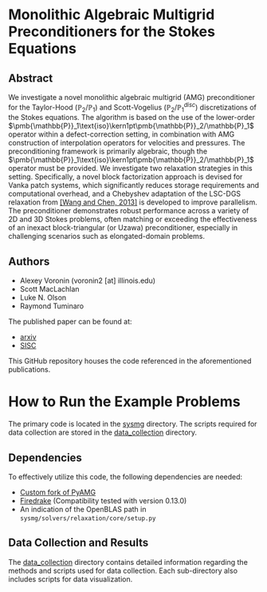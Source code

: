# Monolithic Algebraic Multigrid Preconditioners for the Stokes Equations

## Abstract
We investigate a novel monolithic algebraic multigrid (AMG) preconditioner for the Taylor-Hood ($\pmb{\mathbb{P}}_2/\mathbb{P}_1$) and Scott-Vogelius ($\pmb{\mathbb{P}}_2/\mathbb{P}_1^{disc}$) discretizations of the Stokes equations. The algorithm is based on the use of the lower-order $\pmb{\mathbb{P}}_1\text{iso}\kern1pt\pmb{\mathbb{P}}_2/\mathbb{P}_1$ operator within a defect-correction setting, in combination with AMG construction of interpolation operators for velocities and pressures. The preconditioning framework is primarily algebraic, though the $\pmb{\mathbb{P}}_1\text{iso}\kern1pt\pmb{\mathbb{P}}_2/\mathbb{P}_1$ operator must be provided. We investigate two relaxation strategies in this setting. Specifically, a novel block factorization approach is devised for Vanka patch systems, which significantly reduces storage requirements and computational overhead, and a Chebyshev adaptation of the LSC-DGS relaxation from [[Wang and Chen, 2013]](https://link.springer.com/article/10.1007/s10915-013-9684-1) is developed to improve parallelism. The preconditioner demonstrates robust performance across a variety of 2D and 3D Stokes problems, often matching or exceeding the effectiveness of an inexact block-triangular (or Uzawa) preconditioner, especially in challenging scenarios such as elongated-domain problems.

## Authors
- Alexey Voronin (voronin2 [at] illinois.edu)
- Scott MacLachlan
- Luke N. Olson
- Raymond Tuminaro

The published paper can be found at:
- [arxiv](https://arxiv.org/abs/2306.06795)
- [SISC](https://epubs.siam.org/doi/10.1137/23M1584514)

This GitHub repository houses the code referenced in the aforementioned publications.

# How to Run the Example Problems

The primary code is located in the [sysmg](./sysmg/) directory. The scripts required for data collection are stored in the [data\_collection](./data_collection/) directory.

## Dependencies

To effectively utilize this code, the following dependencies are needed:
- [Custom fork of PyAMG](https://github.com/Alexey-Voronin/pyamg-1/tree/sysmg_krylov_accel)
- [Firedrake](https://www.firedrakeproject.org/) (Compatibility tested with version 0.13.0)
- An indication of the OpenBLAS path in `sysmg/solvers/relaxation/core/setup.py`

## Data Collection and Results

The [data\_collection](./data_collection/) directory contains detailed information regarding the methods and scripts used for data collection. Each sub-directory also includes scripts for data visualization.
